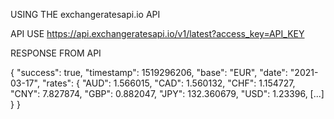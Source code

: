 USING THE exchangeratesapi.io API

API USE
https://api.exchangeratesapi.io/v1/latest?access_key=API_KEY

RESPONSE FROM API

{
    "success": true,
    "timestamp": 1519296206,
    "base": "EUR",
    "date": "2021-03-17",
    "rates": {
        "AUD": 1.566015,
        "CAD": 1.560132,
        "CHF": 1.154727,
        "CNY": 7.827874,
        "GBP": 0.882047,
        "JPY": 132.360679,
        "USD": 1.23396,
    [...]
    }
}

